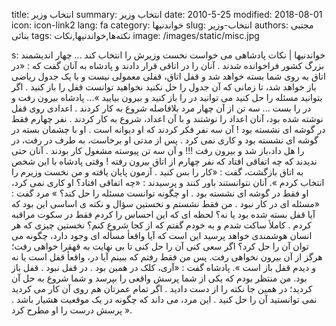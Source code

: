 title: انتخاب وزیر
summary: انتخاب وزیر
date: 2010-5-25
modified: 2018-08-01
icon:  icon-link2
lang: fa
category: خواندنیها
slug: انتخاب-وزیر
authors: مجتبی بنائی
tags: نکته‌ها,خواندنیها,نکات
image: /images/static/misc.jpg

s: خواندنیها | نکات    پادشاهی  می  خواست  نخست  وزیرش  را  انتخاب  کند ...  چهار  اندیشمند  بزرگ  کشور  فراخوانده  شدند .  آنان را در اتاقی  قرار  دادند  و  پادشاه  به  آنان  گفت  که : «در اتاق به روی  شما  بسته  خواهد  شد  و  قفل  اتاق،  قفلی  معمولی  نیست  و  با  یک  جدول  ریاضی  باز  خواهد  شد،  تا  زمانی  که  آن  جدول  را  حل نکنید  نخواهید  توانست  قفل  را  باز  کنید . اگر  بتوانید  مسئله  را  حل  کنید  می  توانید  در  را  باز  کنید  و  بیرون  بیایید »...  پادشاه  بیرون  رفت  و  در  را  بست ...  سه تن از آن چهار  مرد  بلافاصله  شروع  به  کار  کردند . اعدادی  روی  قفل  نوشته  شده  بود،  آنان  اعداد  را  نوشتند  و  با  آن  اعداد،  شروع  به  کار  کردند .  نفر چهارم  فقط  در  گوشه  ای  نشسته  بود !  آن سه نفر فکر  کردند  که  او  دیوانه  است . او  با  چشمان  بسته  در  گوشه  ای  نشسته  بود  و  کاری  نمی  کرد . پس  از  مدتی  او  برخاست،  به  طرف  در  رفت،  در  را  هل  داد،باز  شد  و  بیرون  رفت !!!  و  آن سه تن پیوسته  مشغول  کار  بودند . آنان  حتی  ندیدند  که  چه  اتفاقی  افتاد  که  نفر چهارم  از  اتاق  بیرون  رفته !  وقتی  پادشاه  با  این  شخص  به  اتاق  بازگشت،  گفت : «کار  را  بس  کنید . آزمون  پایان  یافته  و  من  نخست  وزیرم  را  انتخاب  کردم ».  آنان نتوانستند باور کنند  و  پرسیدند : «چه  اتفاقی  افتاد؟  او  کاری  نمی  کرد،  او  فقط  در  گوشه  ای  نشسته  بود . او  چگونه  توانست  مسئله  را  حل  کند؟ »  مرد گفت : «مسئله ای  در  کار  نبود . من  فقط  نشستم  و  نخستین   سؤال و  نکته  ی  اساسی  این  بود  که  آیا  قفل  بسته  شده  بود  یا  نه؟  لحظه  ای  که  این  احساس  را کردم  فقط  در  سکوت  مراقبه  کردم . کاملأ  ساکت  شدم  و  به  خودم  گفتم  که  از  کجا  شروع  کنم؟   نخستین  چیزی  که  هر  انسان  هوشمندی  خواهد  پرسید  این  است  که  آیا  واقعأ  مسأله  ای  وجود  دارد،  چگونه  می  توان  آن  را  حل  کرد؟  اگر  سعی  کنی  آن را حل کنی  تا  بی  نهایت  به  قهقرا  خواهی  رفت؛   هرگز  از  آن  بیرون  نخواهی  رفت. پس  من  فقط  رفتم  که  ببینم  آیا  در،  واقعأ  قفل  است  یا  نه  و  دیدم  قفل  باز  است ».    پادشاه  گفت : «آری،  کلک  در  همین  بود . در  قفل  نبود . قفل  باز  بود. من منتظر بودم که  یکی  از  شما  پرسش  واقعی  را  بپرسد  و  شما  شروع  به  حل  آن  کردید؛  در  همین  جا  نکته  را  از  دست  دادید . اگر  تمام  عمرتان  هم  روی  آن  کار  می  کردید  نمی  توانستید  آن  را  حل  کنید . این  مرد،  می  داند  که  چگونه  در  یک  موقعیت  هشیار  باشد . پرسش  درست  را  او  مطرح  کرد ».